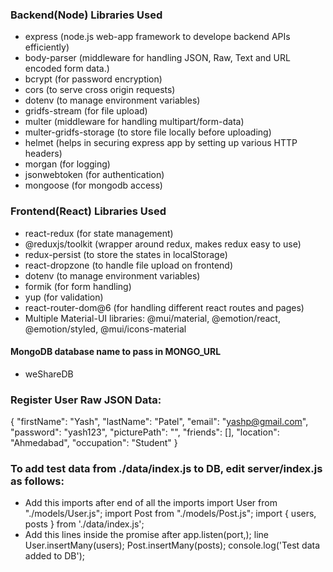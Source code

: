 ### Backend(Node) Libraries Used
+ express (node.js web-app framework to develope backend APIs efficiently)
+ body-parser (middleware for handling JSON, Raw, Text and URL encoded form data.)
+ bcrypt (for password encryption)
+ cors (to serve cross origin requests)
+ dotenv (to manage environment variables)
+ gridfs-stream (for file upload)
+ multer (middleware for handling multipart/form-data)
+ multer-gridfs-storage (to store file locally before uploading)
+ helmet (helps in securing express app by setting up various HTTP headers)
+ morgan (for logging)
+ jsonwebtoken (for authentication)
+ mongoose (for mongodb access)

### Frontend(React) Libraries Used
+ react-redux (for state management)
+ @reduxjs/toolkit (wrapper around redux, makes redux easy to use)
+ redux-persist (to store the states in localStorage)
+ react-dropzone (to handle file upload on frontend)
+ dotenv (to manage environment variables)
+ formik (for form handling)
+ yup (for validation)
+ react-router-dom@6 (for handling different react routes and pages)
+ Multiple Material-UI libraries: @mui/material, @emotion/react, @emotion/styled, @mui/icons-material

#### MongoDB database name to pass in MONGO_URL
+ weShareDB

### Register User Raw JSON Data:
{
    "firstName": "Yash",
    "lastName": "Patel",
    "email": "yashp@gmail.com",
    "password": "yash123",
    "picturePath": "",
    "friends": [],
    "location": "Ahmedabad",
    "occupation": "Student"
}

### To add test data from ./data/index.js to DB, edit server/index.js as follows:
+ Add this imports after end of all the imports
    import User from "./models/User.js";
    import Post from "./models/Post.js";
    import { users, posts } from './data/index.js';
+ Add this lines inside the promise after app.listen(port,); line
    User.insertMany(users);
    Post.insertMany(posts);
    console.log('Test data added to DB');
